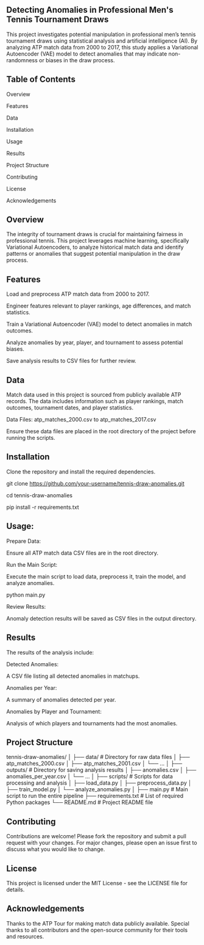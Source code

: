 ## Detecting Anomalies in Professional Men's Tennis Tournament Draws
This project investigates potential manipulation in professional men’s tennis tournament draws using statistical analysis and artificial intelligence (AI). By analyzing ATP match data from 2000 to 2017, this study applies a Variational Autoencoder (VAE) model to detect anomalies that may indicate non-randomness or biases in the draw process.

## Table of Contents

Overview

Features

Data

Installation

Usage

Results

Project Structure

Contributing

License

Acknowledgements


## Overview
The integrity of tournament draws is crucial for maintaining fairness in professional tennis. This project leverages machine learning, specifically Variational Autoencoders, to analyze historical match data and identify patterns or anomalies that suggest potential manipulation in the draw process.

## Features
Load and preprocess ATP match data from 2000 to 2017.

Engineer features relevant to player rankings, age differences, and match statistics.

Train a Variational Autoencoder (VAE) model to detect anomalies in match outcomes.

Analyze anomalies by year, player, and tournament to assess potential biases.

Save analysis results to CSV files for further review.

## Data
Match data used in this project is sourced from publicly available ATP records. The data includes information such as player rankings, match outcomes, tournament dates, and player statistics.

Data Files:
atp_matches_2000.csv to atp_matches_2017.csv

Ensure these data files are placed in the root directory of the project before running the scripts.


## Installation
Clone the repository and install the required dependencies.

git clone https://github.com/your-username/tennis-draw-anomalies.git

cd tennis-draw-anomalies

pip install -r requirements.txt

## Usage:

Prepare Data: 

Ensure all ATP match data CSV files are in the root directory.

Run the Main Script: 

Execute the main script to load data, preprocess it, train the model, and analyze anomalies.

python main.py

Review Results: 

Anomaly detection results will be saved as CSV files in the output directory.

## Results
The results of the analysis include:

Detected Anomalies:

A CSV file listing all detected anomalies in matchups.

Anomalies per Year: 

A summary of anomalies detected per year.

Anomalies by Player and Tournament: 

Analysis of which players and tournaments had the most anomalies.

## Project Structure

tennis-draw-anomalies/
│
├── data/                           # Directory for raw data files
│   ├── atp_matches_2000.csv
│   ├── atp_matches_2001.csv
│   └── ...
│
├── outputs/                        # Directory for saving analysis results
│   ├── anomalies.csv
│   ├── anomalies_per_year.csv
│   └── ...
│
├── scripts/                        # Scripts for data processing and analysis
│   ├── load_data.py
│   ├── preprocess_data.py
│   ├── train_model.py
│   └── analyze_anomalies.py
│
├── main.py                         # Main script to run the entire pipeline
├── requirements.txt                # List of required Python packages
└── README.md                       # Project README file


## Contributing
Contributions are welcome! Please fork the repository and submit a pull request with your changes. For major changes, please open an issue first to discuss what you would like to change.

## License
This project is licensed under the MIT License - see the LICENSE file for details.

## Acknowledgements
Thanks to the ATP Tour for making match data publicly available.
Special thanks to all contributors and the open-source community for their tools and resources.
